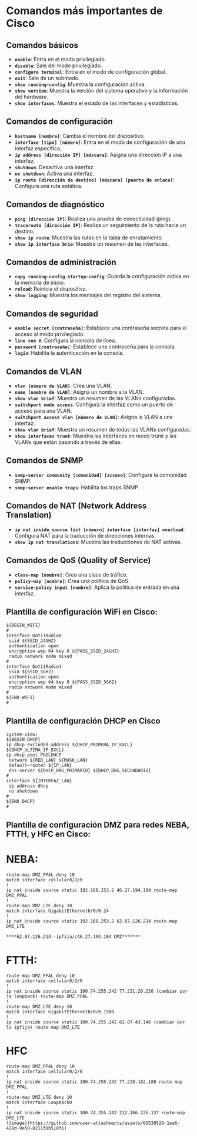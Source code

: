 # Comandos más importantes de Cisco

## Comandos básicos

- **`enable`**: Entra en el modo privilegiado.
- **`disable`**: Sale del modo privilegiado.
- **`configure terminal`**: Entra en el modo de configuración global.
- **`exit`**: Sale de un submodo.
- **`show running-config`**: Muestra la configuración activa.
- **`show version`**: Muestra la versión del sistema operativo y la información del hardware.
- **`show interfaces`**: Muestra el estado de las interfaces y estadísticas.

## Comandos de configuración

- **`hostname [nombre]`**: Cambia el nombre del dispositivo.
- **`interface [tipo] [número]`**: Entra en el modo de configuración de una interfaz específica.
- **`ip address [dirección IP] [máscara]`**: Asigna una dirección IP a una interfaz.
- **`shutdown`**: Desactiva una interfaz.
- **`no shutdown`**: Activa una interfaz.
- **`ip route [dirección de destino] [máscara] [puerta de enlace]`**: Configura una ruta estática.

## Comandos de diagnóstico

- **`ping [dirección IP]`**: Realiza una prueba de conectividad (ping).
- **`traceroute [dirección IP]`**: Realiza un seguimiento de la ruta hacia un destino.
- **`show ip route`**: Muestra las rutas en la tabla de enrutamiento.
- **`show ip interface brie`**: Muestra un resumen de las interfaces.

## Comandos de administración

- **`copy running-config startup-config`**: Guarda la configuración activa en la memoria de inicio.
- **`reload`**: Reinicia el dispositivo.
- **`show logging`**: Muestra los mensajes del registro del sistema.

## Comandos de seguridad

- **`enable secret [contraseña]`**: Establece una contraseña secreta para el acceso al modo privilegiado.
- **`line con 0`**: Configura la consola de línea.
- **`password [contraseña]`**: Establece una contraseña para la consola.
- **`login`**: Habilita la autenticación en la consola.

## Comandos de VLAN

- **`vlan [número de VLAN]`**: Crea una VLAN.
- **`name [nombre de VLAN]`**: Asigna un nombre a la VLAN.
- **`show vlan brief`**: Muestra un resumen de las VLANs configuradas.
- **`switchport mode access`**: Configura la interfaz como un puerto de acceso para una VLAN.
- **`switchport access vlan [número de VLAN]`**: Asigna la VLAN a una interfaz.
- **`show vlan brief`**: Muestra un resumen de todas las VLANs configuradas.
- **`show interfaces trunk`**: Muestra las interfaces en modo trunk y las VLANs que están pasando a través de ellas.

## Comandos de SNMP

- **`snmp-server community [comunidad] [acceso]`**: Configura la comunidad SNMP.
- **`snmp-server enable traps`**: Habilita los traps SNMP.

## Comandos de NAT (Network Address Translation)

- **`ip nat inside source list [número] interface [interfaz] overload`**: Configura NAT para la traducción de direcciones internas.
- **`show ip nat translations`**: Muestra las traducciones de NAT activas.

## Comandos de QoS (Quality of Service)

- **`class-map [nombre]`**: Crea una clase de tráfico.
- **`policy-map [nombre]`**: Crea una política de QoS.
- **`service-policy input [nombre]`**: Aplica la política de entrada en una interfaz.

## Plantilla de configuración WiFi en Cisco:

```shell
${BEGIN_WIFI}
#
interface Dot11Radio0
 ssid ${SSID_24GHZ}
 authentication open
 encryption wep 64 key 0 ${PASS_SSID_24GHZ}
 radio network mode mixed
#
interface Dot11Radio1
 ssid ${SSID_5GHZ}
 authentication open
 encryption wep 64 key 0 ${PASS_SSID_5GHZ}
 radio network mode mixed
#
${END_WIFI}
#
```

## Plantilla de configuración DHCP en Cisco

```shell
system-view:
${BEGIN_DHCP}
ip dhcp excluded-address ${DHCP_PRIMERA_IP_EXCL} ${DHCP_ULTIMA_IP_EXCL}
ip dhcp pool POOLDHCP
 network ${RED_LAN} ${MASK_LAN}
 default-router ${IP_LAN}
 dns-server ${DHCP_DNS_PRIMARIO} ${DHCP_DNS_SECUNDARIO}
#
interface ${INTERFAZ_LAN}
 ip address dhcp
 no shutdown
#
${END_DHCP}
#
```

## Plantilla de configuración DMZ para redes NEBA, FTTH, y HFC en Cisco:

# NEBA:
```shell
route-map DMZ_PPAL deny 10
match interface cellular0/2/0
!
ip nat inside source static 192.168.253.2 46.27.194.104 route-map DMZ_PPAL
!
route-map DMZ_LTE deny 10
match interface GigabitEthernet0/0/0.24
!
ip nat inside source static 192.168.253.2 62.87.126.214 route-map DMZ_LTE

****62.87.126.214--ipfija//46.27.194.104 DMZ*******
```

# FTTH:
```shell
route-map DMZ_PPAL deny 10
match interface cellular0/2/0
!
ip nat inside source static 100.74.255.242 77.231.20.220 (cambiar por la loopback) route-map DMZ_PPAL
!
route-map DMZ_LTE deny 10
match interface GigabitEthernet0/0/0.1500
!
ip nat inside source static 100.74.255.242 62.87.43.146 (cambiar por la ipfija) route-map DMZ_LTE
```

# HFC
```shell
route-map DMZ_PPAL deny 10
match interface cellular0/2/0
!
ip nat inside source static 100.74.255.242 77.228.182.188 route-map DMZ_PPAL
!
route-map DMZ_LTE deny 10
match interface Loopback0
!
ip nat inside source static 100.74.255.242 212.166.226.137 route-map DMZ_LTE
![image](https://github.com/user-attachments/assets/60530529-1ea6-428d-9e50-8211f8b518f1)
```

